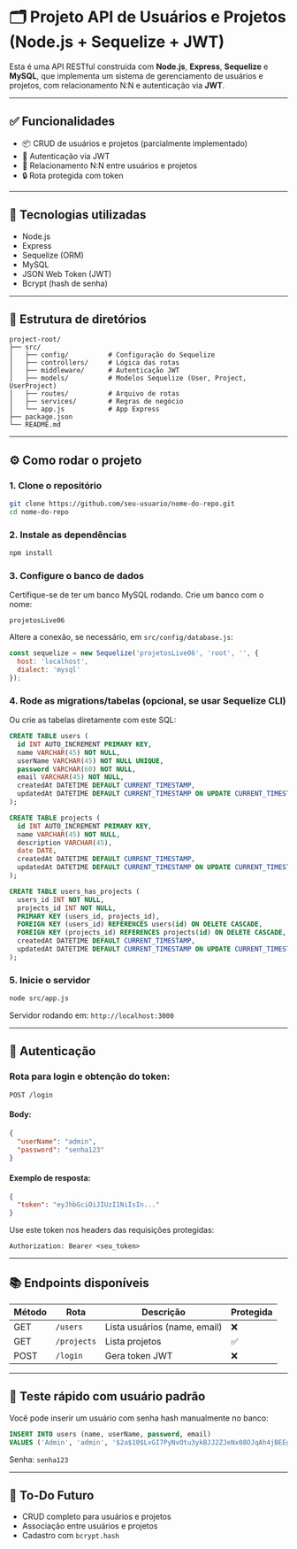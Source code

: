 # 🗂 Projeto API de Usuários e Projetos (Node.js + Sequelize + JWT)

Esta é uma API RESTful construída com **Node.js**, **Express**, **Sequelize** e **MySQL**, que implementa um sistema de gerenciamento de usuários e projetos, com relacionamento N:N e autenticação via **JWT**.

---

## ✅ Funcionalidades

- 📦 CRUD de usuários e projetos (parcialmente implementado)
- 🔐 Autenticação via JWT
- 🔄 Relacionamento N:N entre usuários e projetos
- 🔒 Rota protegida com token

---

## 🧱 Tecnologias utilizadas

- Node.js
- Express
- Sequelize (ORM)
- MySQL
- JSON Web Token (JWT)
- Bcrypt (hash de senha)

---

## 📁 Estrutura de diretórios

```
project-root/
├── src/
│   ├── config/          # Configuração do Sequelize
│   ├── controllers/     # Lógica das rotas
│   ├── middleware/      # Autenticação JWT
│   ├── models/          # Modelos Sequelize (User, Project, UserProject)
│   ├── routes/          # Arquivo de rotas
│   ├── services/        # Regras de negócio
│   └── app.js           # App Express
├── package.json
└── README.md
```

---

## ⚙️ Como rodar o projeto

### 1. Clone o repositório
```bash
git clone https://github.com/seu-usuario/nome-do-repo.git
cd nome-do-repo
```

### 2. Instale as dependências
```bash
npm install
```

### 3. Configure o banco de dados

Certifique-se de ter um banco MySQL rodando. Crie um banco com o nome:

```
projetosLive06
```

Altere a conexão, se necessário, em `src/config/database.js`:
```js
const sequelize = new Sequelize('projetosLive06', 'root', '', {
  host: 'localhost',
  dialect: 'mysql'
});
```

### 4. Rode as migrations/tabelas (opcional, se usar Sequelize CLI)

Ou crie as tabelas diretamente com este SQL:

```sql
CREATE TABLE users (
  id INT AUTO_INCREMENT PRIMARY KEY,
  name VARCHAR(45) NOT NULL,
  userName VARCHAR(45) NOT NULL UNIQUE,
  password VARCHAR(60) NOT NULL,
  email VARCHAR(45) NOT NULL,
  createdAt DATETIME DEFAULT CURRENT_TIMESTAMP,
  updatedAt DATETIME DEFAULT CURRENT_TIMESTAMP ON UPDATE CURRENT_TIMESTAMP
);

CREATE TABLE projects (
  id INT AUTO_INCREMENT PRIMARY KEY,
  name VARCHAR(45) NOT NULL,
  description VARCHAR(45),
  date DATE,
  createdAt DATETIME DEFAULT CURRENT_TIMESTAMP,
  updatedAt DATETIME DEFAULT CURRENT_TIMESTAMP ON UPDATE CURRENT_TIMESTAMP
);

CREATE TABLE users_has_projects (
  users_id INT NOT NULL,
  projects_id INT NOT NULL,
  PRIMARY KEY (users_id, projects_id),
  FOREIGN KEY (users_id) REFERENCES users(id) ON DELETE CASCADE,
  FOREIGN KEY (projects_id) REFERENCES projects(id) ON DELETE CASCADE,
  createdAt DATETIME DEFAULT CURRENT_TIMESTAMP,
  updatedAt DATETIME DEFAULT CURRENT_TIMESTAMP ON UPDATE CURRENT_TIMESTAMP
);
```

### 5. Inicie o servidor
```bash
node src/app.js
```

Servidor rodando em: `http://localhost:3000`

---

## 🔐 Autenticação

### Rota para login e obtenção do token:
```
POST /login
```

#### Body:
```json
{
  "userName": "admin",
  "password": "senha123"
}
```

#### Exemplo de resposta:
```json
{
  "token": "eyJhbGciOiJIUzI1NiIsIn..."
}
```

Use este token nos headers das requisições protegidas:
```
Authorization: Bearer <seu_token>
```

---

## 📚 Endpoints disponíveis

| Método | Rota         | Descrição                      | Protegida |
|--------|--------------|-------------------------------|-----------|
| GET    | `/users`     | Lista usuários (name, email)  | ❌        |
| GET    | `/projects`  | Lista projetos                 | ✅        |
| POST   | `/login`     | Gera token JWT                 | ❌        |

---

## 🧪 Teste rápido com usuário padrão

Você pode inserir um usuário com senha hash manualmente no banco:

```sql
INSERT INTO users (name, userName, password, email)
VALUES ('Admin', 'admin', '$2a$10$LvGI7PyNvOtu3ykBJJ2ZJeNx08OJqAh4jBEEgeektDZPO/oyFQWWy', 'admin@email.com');
```

Senha: `senha123`

---

## 📌 To-Do Futuro

- CRUD completo para usuários e projetos
- Associação entre usuários e projetos
- Cadastro com `bcrypt.hash`

